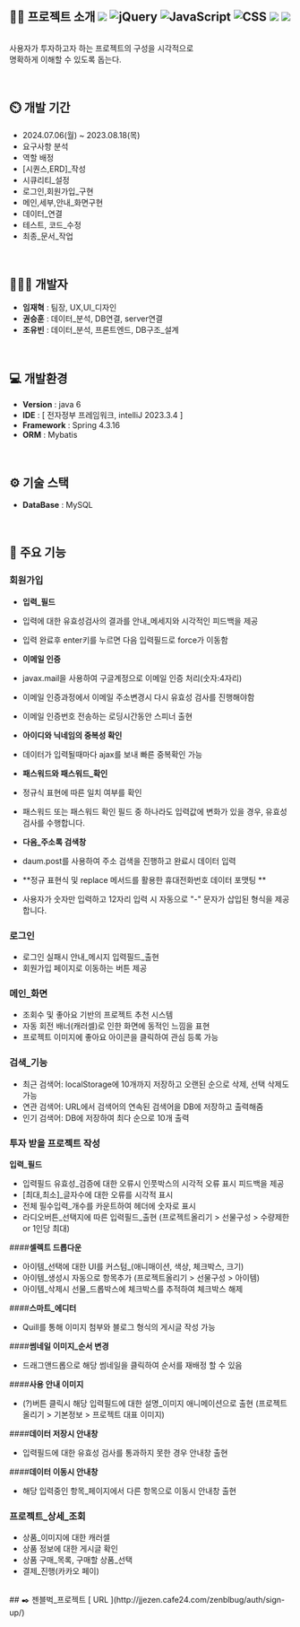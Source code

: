 <div style="display: flex; flex-direction:row;">
    <h2>👨‍🏫 프로젝트 소개
        <img src="https://img.shields.io/badge/spring-6DB33F?style=flat&logo=spring&logoColor=white">
        <img src="https://img.shields.io/badge/jquery-0769AD?style=flat&logo=jquery&logoColor=white" alt="jQuery">
        <img src="https://img.shields.io/badge/javascript-F7DF1E?style=flat&logo=javascript&logoColor=black"
            alt="JavaScript">
        <img src="https://img.shields.io/badge/css-1572B6?style=flat&logo=css3&logoColor=white" alt="CSS">
        <img src="https://img.shields.io/badge/mysql-4479A1?style=flat&logo=mysql&logoColor=white">
        <img src="https://img.shields.io/badge/github-181717?style=flat&logo=github&logoColor=white">
    </h2>

</div>

사용자가 투자하고자 하는 프로젝트의 구성을 시각적으로<br>
명확하게 이해할 수 있도록 돕는다.

<br>

## ⏲️ 개발 기간
- 2024.07.06(월) ~ 2023.08.18(목)
- 요구사항 분석
- 역할 배정
- [시퀀스,ERD]_작성
- 시큐리티_설정
- 로그인,회원가입_구현
- 메인,세부,안내_화면구현
- 데이터_연결
- 테스트, 코드_수정
- 최종_문서_작업

<br>

## 🧑‍🤝‍🧑 개발자
- **임재혁** : 팀장, UX,UI_디자인
- **권승훈** : 데이터_분석, DB연결, server연결
- **조유빈** : 데이터_분석, 프론트엔드, DB구조_설계

<br>

## 💻 개발환경
- **Version** : java 6
- **IDE** : [ 전자정부 프레임워크, intelliJ 2023.3.4 ] 
- **Framework** : Spring 4.3.16
- **ORM** : Mybatis

<br>

## ⚙️ 기술 스택
- **DataBase** : MySQL

<br>

## 📌 주요 기능
### 회원가입
- **입력_필드**
- 입력에 대한 유효성검사의 결과를 안내_메세지와 시각적인 피드백을 제공
- 입력 완료후 enter키를 누르면 다음 입력필드로 force가 이동함

- **이메일 인증**
- javax.mail을 사용하여 구글계정으로 이메일 인증 처리(숫자:4자리)
- 이메일 인증과정에서 이메일 주소변경시 다시 유효성 검사를 진행해야함
- 이메일 인증번호 전송하는 로딩시간동안 스피너 출현

- **아이디와 닉네임의 중복성 확인**
- 데이터가 입력될때마다 ajax를 보내 빠른 중복확인 가능

- **패스워드와 패스워드_확인**
- 정규식 표현에 따른 일치 여부를 확인
- 패스워드 또는 패스워드 확인 필드 중 하나라도 입력값에 변화가 있을 경우, 유효성 검사를 수행합니다.

- **다음_주소록 검색창**
- daum.post를 사용하여 주소 검색을 진행하고 완료시 데이터 입력

- **정규 표현식 및 replace 메서드를 활용한 휴대전화번호 데이터 포맷팅 **
- 사용자가 숫자만 입력하고 12자리 입력 시 자동으로 "-" 문자가 삽입된 형식을 제공합니다.

### 로그인
- 로그인 실패시 안내_메시지 입력필드_출현
- 회원가입 페이지로 이동하는 버튼 제공

### 메인_화면
- 조회수 및 좋아요 기반의 프로젝트 추천 시스템
- 자동 회전 배너(캐러셀)로 인한 화면에 동적인 느낌을 표현
- 프로젝트 이미지에 좋아요 아이콘을 클릭하여 관심 등록 가능

### 검색_기능
- 최근 검색어: localStorage에 10개까지 저장하고 오랜된 순으로 삭제, 선택 삭제도 가능
- 연관 검색어: URL에서 검색어의 연속된 검색어을 DB에 저장하고 출력해줌
- 인기 검색어: DB에 저장하여 최다 순으로 10개 출력


### 투자 받을 프로젝트 작성
**입력_필드**
- 입력필드 유효성_검증에 대한 오류시 인풋박스의 시각적 오류 표시 피드백을 제공 
- [최대,최소]_글자수에 대한 오류를 시각적 표시
- 전체 필수입력_개수를 카운트하여 헤더에 숫자로 표시
- 라디오버튼_선택지에 따른 입력필드_출현 (프로젝트올리기 > 선물구성 > 수량제한 or 1인당 최대)

####**셀렉트 드롭다운**
- 아이템_선택에 대한 UI를 커스텀_(애니매이션, 색상, 체크박스, 크기)
- 아이템_생성시 자동으로 항목추가 (프로젝트올리기 > 선물구성 > 아이템)
- 아이템_삭제시 선물_드롭박스에 체크박스를 추적하여 체크박스 해제

####**스마트_에디터**
- Quill를 통해 이미지 첨부와 블로그 형식의 게시글 작성 가능

####**썸네일 이미지_순서 변경**
- 드래그앤드롭으로 해당 썸네일을 클릭하여 순서를 재배정 할 수 있음

####**사용 안내 이미지**
- (?)버튼 클릭시 해당 입력필드에 대한 설명_이미지 애니메이션으로 출현 (프로젝트올리기 > 기본정보 > 프로젝트 대표 이미지)

####**데이터 저장시 안내창**
- 입력필드에 대한 유효성 검사를 통과하지 못한 경우 안내창 출현

####**데이터 이동시 안내창**
- 해당 입력중인 항목_페이지에서 다른 항목으로 이동시 안내창 출현


### 프로젝트_상세_조회
- 상품_이미지에 대한 캐러셀
- 상품 정보에 대한 게시글 확인
- 상품 구매_목록, 구매할 상품_선택
- 결제_진행(카카오 페이)





<br>
## ✒️ 젠블벅_프로젝트 [ URL ](http://jjezen.cafe24.com/zenblbug/auth/sign-up/)
